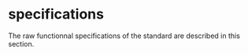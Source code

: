# specifications

The raw functionnal specifications of the standard are described in this section.
